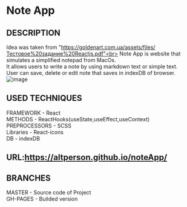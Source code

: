 # Note App<br>

## DESCRIPTION<br>

Idea was taken from "https://goldenart.com.ua/assets/files/Тестовое%20задание%20Reactjs.pdf"<br>
Note App is website that simulates a simplified notepad from MacOs.<br> 
It allows users to write a note by using markdown text or simple text.<br> 
User can save, delete or edit note that saves in indexDB of browser.<br>
![image](https://user-images.githubusercontent.com/39427362/232711563-61c12203-afe5-441c-88ec-7027a5e1cbd1.png)

## USED TECHNIQUES<br>

FRAMEWORK - React<br>
METHODS - ReactHooks(useState,useEffect,useContext)<br>
PREPROCESSORS - SCSS<br>
Libraries - React-icons<br>
DB - indexDB<br>

## URL:https://altperson.github.io/noteApp/<br>

## BRANCHES<br>

MASTER - Source code of Project<br>
GH-PAGES - Builded version
